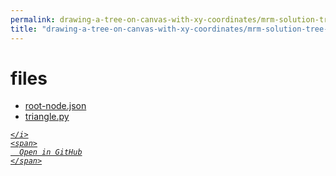 ```yaml
---
permalink: drawing-a-tree-on-canvas-with-xy-coordinates/mrm-solution-tree---ep/files
title: "drawing-a-tree-on-canvas-with-xy-coordinates/mrm-solution-tree---ep/files"
---
```


# files
<ul>
  <li>
    <a href="root-node.json">
      root-node.json
    </a>
  </li>
  <li>
    <a href="triangle.py">
      triangle.py
    </a>
  </li>
</ul>
<div class="social open-gh-btn my-4">
  <a class="btn btn-github" href="https://github.com/mathsoftware/engineer/tree/main/representation/repsymo/2dp/mrm/feat/drawing-a-tree-on-canvas-with-xy-coordinates/mrm-solution-tree---ep/files" target="_blank">
    <i class="fab fa-github">
      
    </i>
    <span>
      Open in GitHub
    </span>
  </a>
</div>